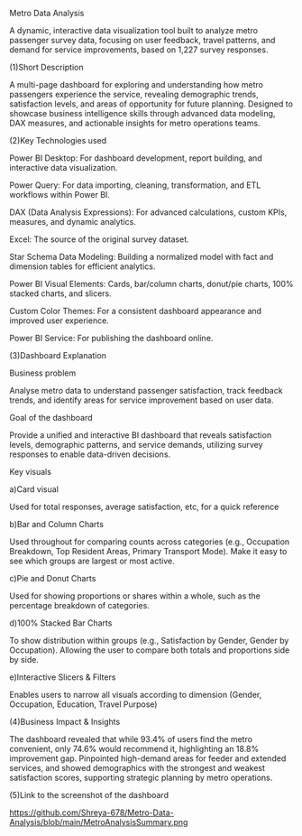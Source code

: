 Metro Data Analysis


A dynamic, interactive data visualization tool built to analyze metro passenger survey data, focusing on user feedback, travel patterns, and demand for service improvements, based on 1,227 survey responses.

(1)Short Description

A multi-page dashboard for exploring and understanding how metro passengers experience the service, revealing demographic trends, satisfaction levels, and areas of opportunity for future planning. Designed to showcase business intelligence skills through advanced data modeling, DAX measures, and actionable insights for metro operations teams.



(2)Key Technologies used


Power BI Desktop: For dashboard development, report building, and interactive data visualization.

Power Query: For data importing, cleaning, transformation, and ETL workflows within Power BI.

DAX (Data Analysis Expressions): For advanced calculations, custom KPIs, measures, and dynamic analytics.

Excel: The source of the original survey dataset.

Star Schema Data Modeling: Building a normalized model with fact and dimension tables for efficient analytics.

Power BI Visual Elements: Cards, bar/column charts, donut/pie charts, 100% stacked charts, and slicers.

Custom Color Themes: For a consistent dashboard appearance and improved user experience.

Power BI Service: For publishing the dashboard online.



(3)Dashboard Explanation


Business problem

Analyse metro data to understand passenger satisfaction, track feedback trends, and identify areas for service improvement based on user data.

Goal of the dashboard

Provide a unified and interactive BI dashboard that reveals satisfaction levels, demographic patterns, and service demands, utilizing survey responses to enable data-driven decisions.



Key visuals 


a)Card visual 

Used for total responses, average satisfaction, etc, for a quick reference

b)Bar and Column Charts

Used throughout for comparing counts across categories (e.g., Occupation Breakdown, Top Resident Areas, Primary Transport Mode). Make it easy to see which groups are largest or most active.

c)Pie and Donut Charts

Used for showing proportions or shares within a whole, such as the percentage breakdown of categories.

d)100% Stacked Bar Charts

To show distribution within groups (e.g., Satisfaction by Gender, Gender by Occupation). Allowing the user to compare both totals and proportions side by side.

e)Interactive Slicers & Filters

Enables users to narrow all visuals according to dimension (Gender, Occupation, Education, Travel Purpose)




(4)Business Impact & Insights

The dashboard revealed that while 93.4% of users find the metro convenient, only 74.6% would recommend it, highlighting an 18.8% improvement gap. Pinpointed high-demand areas for feeder and extended services, and showed demographics with the strongest and weakest satisfaction scores, supporting strategic planning by metro operations.



(5)Link to the screenshot of the dashboard

https://github.com/Shreya-678/Metro-Data-Analysis/blob/main/MetroAnalysisSummary.png

